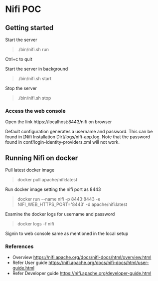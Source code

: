 # Nifi POC

## Getting started

Start the server
> ./bin/nifi.sh run

Ctrl+c to quit

Start the server in background
> ./bin/nifi.sh start

Stop the server
> ./bin/nifi.sh stop

### Access the web console

Open the link https://localhost:8443/nifi on browser

Default configuration generates a username and password. This can be found in [Nifi Installation Dir]/logs/nifi-app.log. Note that the password found in conf/login-identity-providers.xml will not work.

## Running Nifi on docker

Pull latest docker image
> docker pull apache/nifi:latest

Run docker image setting the nifi port as 8443
> docker run --name nifi -p 8443:8443 -e NIFI_WEB_HTTPS_PORT='8443' -d apache/nifi:latest

Examine the docker logs for username and password
> docker logs -f nifi

Signin to web console same as mentioned in the local setup

### References
- Overview https://nifi.apache.org/docs/nifi-docs/html/overview.html
- Refer User guide https://nifi.apache.org/docs/nifi-docs/html/user-guide.html
- Refer Developer guide https://nifi.apache.org/developer-guide.html


